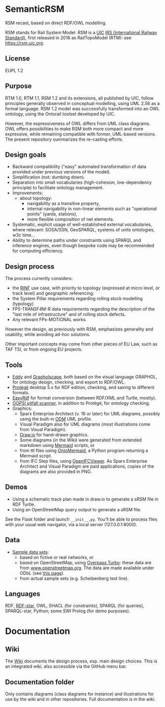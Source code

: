 # SemanticRSM
RSM recast, based on direct RDF/OWL modelling.

RSM stands for Rail System Model. RSM is a [UIC](https://uic.org) [IRS (International Railway Standard)](https://uic.org/standardisation/article/irs), first released in 2016 as RailTopoModel (RTM): see https://rsm.uic.org.

## License
EUPL 1.2

## Purpose
RTM 1.0, RTM 1.1, RSM 1.2 and its extensions, all published by UIC, follow principles generally observed in conceptual modelling, 
using UML 2.56 as a formal language. RSM 1.2 model was successfully transformed into an OWL ontology, using the Ontorail toolset developed by UIC.

However, the expressiveness of OWL differs from UML class diagrams.
OWL offers possibilities to make RSM both more compact and more expressive, while remaining compatible with former, UML-based versions. The present repository summarizes the re-casting efforts.

## Design goals
* Backward compatibility ("easy" automated transformation of data provided under previous versions of the model).
* Simplification (not: dumbing down).
* Separation into small vocabularies (high-cohesion, low-dependency principle) to facilitate ontology management.
* Improvements:
    - about topology:
        - navigability as a transitive property,
        - internal navigability in non-linear elements such as "operational points" (yards, stations),
        - more flexible composition of net elements.
* Systematic, explicit usage of well-established external vocabularies, where relevant: SOSA/SSN, GeoSPARQL, systems of units ontologies, w3c time...
* Ability to determine paths under constraints using SPARQL and inference engines, even though bespoke code may be recommended for computing efficiency.

## Design process
The process currently considers:
* the [RINF](https://uat.ld4rail.fpfis.tech.ec.europa.eu/) use case, with priority to topology (expressed at micro level, or track level) and geographic referencing.
* the System Pillar requirements regarding rolling stock modelling (typology)
* FP5-TRANSF4M-R data requirements regarding the description of the "last mile of infrastructure" and of rolling stock defects.
* Any relevant FPx-MOTIONAL works.

However the design, as previously with RSM, emphasizes generality and usability, while avoiding ad-hoc solutions.

Other important concepts may come from other pieces of EU Law, such as TAF TSI, or from ongoing EU projects.

## Tools
* [Eddy](https://github.com/obdasystems/eddy) and [Grapholscape](https://obdasystems.github.io/grapholscape/stable/), both based on the visual language GRAPHOL, for ontology design, checking, and export to RDF/OWL.
* [Protégé](https://protege.stanford.edu/) desktop 5.x for RDF edition, checking, and saving to different formats.
* [EasyRdf](https://www.easyrdf.org/converter) for format conversion (between RDF/XML and Turtle, mostly).
* [OOPS! pitfall scanner](https://oops.linkeddata.es/), in addition to Protégé, for ontology checking.
* Graphics:
    - Sparx Enterprise Architect (v. 16 or later) for UML diagrams, possibly using the built-in [ODM](https://www.omg.org/odm/) UML profile.
    - Visual Paradigm also for UML diagrams (most illustrations come from Visual Paradigm).
    - [Draw.io](https://draw.io/) for hand-drawn graphics.
    - Some diagrams (in the Wiki) were generated from extended markdown using [Mermaid](https://github.com/mermaid-js/mermaid) scripts, or
    - from ttl files using [OntoMermaid](https://github.com/floresbakker/OntoMermaid), a Python program returning a Mermaid script.
    - from IFC Step files, using [OpenIFCViewer](https://openifcviewer.com/).
 As Sparx Enterprise Architect and Visual Paradigm are paid applications, copies of the diagrams are also provided in PNG.

## Demos
* Using a schematic track plan made in draw.io to generate a sRSM file in RDF Turtle.
* Using an OpenStreetMap query output to generate a sRSM file.

See the Flask folder and launch `__init__.py`. You'll be able to process files with your usual web navigator, via a local server (127.0.0.1:8000).
 
## Data
* [Sample data sets](https://github.com/UICrail/SemanticRSM/tree/main/Source_data):
    - based on fictive or real networks, or
    - based on OpenStreetMap, using [Overpass Turbo](https://overpass-turbo.eu/): these data are from www.openstreetmap.org. The data are made available under ODbL (see [this page](https://opendatacommons.org/licenses/odbl/)).
    - from actual sample sets (e.g. Scheibenberg test line).

## Languages
RDF, [RDF-star](https://www.w3.org/2022/08/rdf-star-wg-charter/), OWL, SHACL (for constraints), SPARQL (for queries), SPARQL-star, Python; some SWI Prolog (for demo purposes).

# Documentation
## Wiki
The [Wiki](https://github.com/UICrail/SemanticRSM/wiki) documents the design process, esp. main design choices. This is an integrated wiki, also accessible via the GitHub menu bar.

## Documentation folder
Only contains diagrams (class diagrams for instance) and illustrations for use by the wiki and in other repositories. Full documentation is in the wiki.

